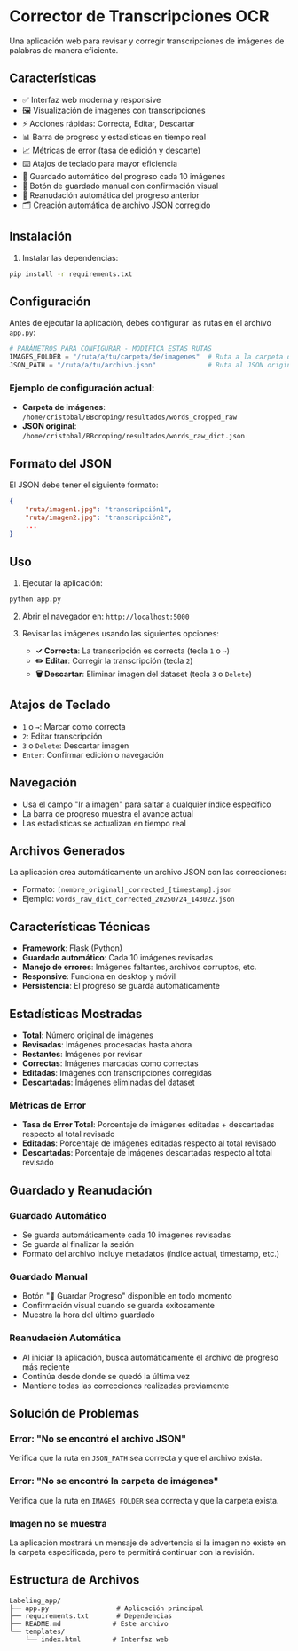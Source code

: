 # Corrector de Transcripciones OCR

Una aplicación web para revisar y corregir transcripciones de imágenes de palabras de manera eficiente.

## Características

- ✅ Interfaz web moderna y responsive
- 🖼️ Visualización de imágenes con transcripciones
- ⚡ Acciones rápidas: Correcta, Editar, Descartar
- 📊 Barra de progreso y estadísticas en tiempo real
- 📈 Métricas de error (tasa de edición y descarte)
- ⌨️ Atajos de teclado para mayor eficiencia
- 💾 Guardado automático del progreso cada 10 imágenes
- 🔄 Botón de guardado manual con confirmación visual
- 📂 Reanudación automática del progreso anterior
- 🗂️ Creación automática de archivo JSON corregido

## Instalación

1. Instalar las dependencias:
```bash
pip install -r requirements.txt
```

## Configuración

Antes de ejecutar la aplicación, debes configurar las rutas en el archivo `app.py`:

```python
# PARÁMETROS PARA CONFIGURAR - MODIFICA ESTAS RUTAS
IMAGES_FOLDER = "/ruta/a/tu/carpeta/de/imagenes"  # Ruta a la carpeta de imágenes
JSON_PATH = "/ruta/a/tu/archivo.json"             # Ruta al JSON original
```

### Ejemplo de configuración actual:
- **Carpeta de imágenes**: `/home/cristobal/BBcroping/resultados/words_cropped_raw`
- **JSON original**: `/home/cristobal/BBcroping/resultados/words_raw_dict.json`

## Formato del JSON

El JSON debe tener el siguiente formato:
```json
{
    "ruta/imagen1.jpg": "transcripción1",
    "ruta/imagen2.jpg": "transcripción2",
    ...
}
```

## Uso

1. Ejecutar la aplicación:
```bash
python app.py
```

2. Abrir el navegador en: `http://localhost:5000`

3. Revisar las imágenes usando las siguientes opciones:
   - **✓ Correcta**: La transcripción es correcta (tecla `1` o `→`)
   - **✏️ Editar**: Corregir la transcripción (tecla `2`)
   - **🗑️ Descartar**: Eliminar imagen del dataset (tecla `3` o `Delete`)

## Atajos de Teclado

- `1` o `→`: Marcar como correcta
- `2`: Editar transcripción
- `3` o `Delete`: Descartar imagen
- `Enter`: Confirmar edición o navegación

## Navegación

- Usa el campo "Ir a imagen" para saltar a cualquier índice específico
- La barra de progreso muestra el avance actual
- Las estadísticas se actualizan en tiempo real

## Archivos Generados

La aplicación crea automáticamente un archivo JSON con las correcciones:
- Formato: `[nombre_original]_corrected_[timestamp].json`
- Ejemplo: `words_raw_dict_corrected_20250724_143022.json`

## Características Técnicas

- **Framework**: Flask (Python)
- **Guardado automático**: Cada 10 imágenes revisadas
- **Manejo de errores**: Imágenes faltantes, archivos corruptos, etc.
- **Responsive**: Funciona en desktop y móvil
- **Persistencia**: El progreso se guarda automáticamente

## Estadísticas Mostradas

- **Total**: Número original de imágenes
- **Revisadas**: Imágenes procesadas hasta ahora
- **Restantes**: Imágenes por revisar
- **Correctas**: Imágenes marcadas como correctas
- **Editadas**: Imágenes con transcripciones corregidas
- **Descartadas**: Imágenes eliminadas del dataset

### Métricas de Error
- **Tasa de Error Total**: Porcentaje de imágenes editadas + descartadas respecto al total revisado
- **Editadas**: Porcentaje de imágenes editadas respecto al total revisado  
- **Descartadas**: Porcentaje de imágenes descartadas respecto al total revisado

## Guardado y Reanudación

### Guardado Automático
- Se guarda automáticamente cada 10 imágenes revisadas
- Se guarda al finalizar la sesión
- Formato del archivo incluye metadatos (índice actual, timestamp, etc.)

### Guardado Manual
- Botón "💾 Guardar Progreso" disponible en todo momento
- Confirmación visual cuando se guarda exitosamente
- Muestra la hora del último guardado

### Reanudación Automática
- Al iniciar la aplicación, busca automáticamente el archivo de progreso más reciente
- Continúa desde donde se quedó la última vez
- Mantiene todas las correcciones realizadas previamente

## Solución de Problemas

### Error: "No se encontró el archivo JSON"
Verifica que la ruta en `JSON_PATH` sea correcta y que el archivo exista.

### Error: "No se encontró la carpeta de imágenes"
Verifica que la ruta en `IMAGES_FOLDER` sea correcta y que la carpeta exista.

### Imagen no se muestra
La aplicación mostrará un mensaje de advertencia si la imagen no existe en la carpeta especificada, pero te permitirá continuar con la revisión.

## Estructura de Archivos

```
Labeling_app/
├── app.py                 # Aplicación principal
├── requirements.txt       # Dependencias
├── README.md             # Este archivo
└── templates/
    └── index.html        # Interfaz web
```
